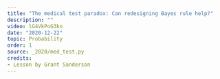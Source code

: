 ```yaml
---
title: "The medical test paradox: Can redesigning Bayes rule help?"
description: ""
video: lG4VkPoG3ko
date: "2020-12-22"
topic: Probability
order: 1
source: _2020/med_test.py
credits:
- Lesson by Grant Sanderson
---
```

